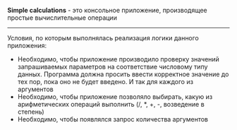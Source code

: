 __Simple calculations__ - это консольное приложение, производящее простые вычислительные операции
* * *	
Условия, по которым выполнялась реализация логики данного приложения:
- Необходимо, чтобы приложение производило проверку значений запрашиваемых параметров на соответствие числовому типу данных. Программа должна просить ввести корректное значение до тех пор, пока оно не будет введено. И так для каждого из аргументов
- Необходимо, чтобы приложение позволяло выбирать, какую из арифметических операций выполнить (/, *, +, -, возведение в степень)
- Необходимо, чтобы появлялся запрос количества аргументов
